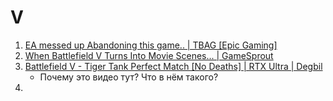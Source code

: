 # V
1. [EA messed up Abandoning this game.. | TBAG [Epic Gaming]](https://www.youtube.com/watch?v=8g_ozGlFfqY)
2. [When Battlefield V Turns Into Movie Scenes... | GameSprout](https://www.youtube.com/watch?v=gH0Pt9pPXv4)
3. [Battlefield V - Tiger Tank Perfect Match [No Deaths] | RTX Ultra | Degbil](https://www.youtube.com/watch?v=ysog6ShYdCk)
   - Почему это видео тут? Что в нём такого?
4. 

